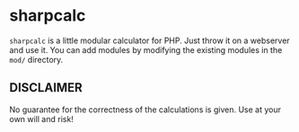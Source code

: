 sharpcalc
=========

```sharpcalc``` is a little modular calculator for PHP. Just throw it on a webserver and use it. You can add modules by modifying the 
existing modules in the ```mod/``` directory.

DISCLAIMER
----------

No guarantee for the correctness of the calculations is given. Use at your own will and risk!
